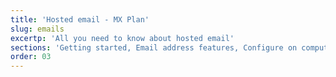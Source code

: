 ```yaml
---
title: 'Hosted email - MX Plan'
slug: emails
excertp: 'All you need to know about hosted email'
sections: 'Getting started, Email address features, Configure on computer, Configure on smartphone, Configure an email service, Troubleshooting, Migration'
order: 03
---
```

